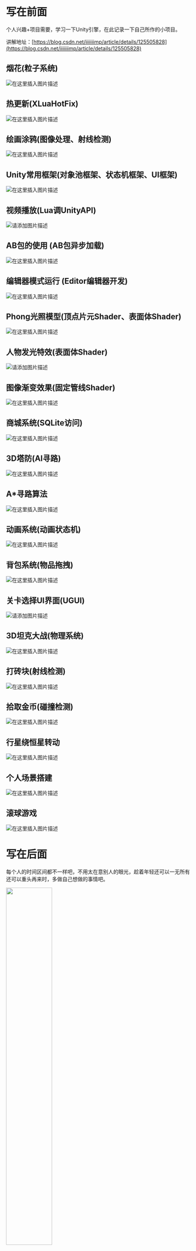 # 写在前面

个人兴趣+项目需要，学习一下Unity引擎，在此记录一下自己所作的小项目。

讲解地址：[https://blog.csdn.net/iiiiiiimp/article/details/125505828](https://blog.csdn.net/iiiiiiimp/article/details/125505828)

## 烟花(粒子系统)

![在这里插入图片描述](https://img-blog.csdnimg.cn/81d5ad23018b49228dc7a9a1d3f9bc52.gif)

## 热更新(XLuaHotFix)

![在这里插入图片描述](https://img-blog.csdnimg.cn/2170c50f972d4ca9aec248d643e81ced.gif)

## 绘画涂鸦(图像处理、射线检测)

![在这里插入图片描述](https://img-blog.csdnimg.cn/348bc32268704f4c8a5d9ef8a2ab004a.gif)

## Unity常用框架(对象池框架、状态机框架、UI框架)

![在这里插入图片描述](https://img-blog.csdnimg.cn/9d099128d09d4f228060f331ba0c3d76.gif)

## 视频播放(Lua调UnityAPI)

![请添加图片描述](https://img-blog.csdnimg.cn/e0355d8cc326403285c0a84c1c62046f.gif)

## AB包的使用 (AB包异步加载)

![在这里插入图片描述](https://img-blog.csdnimg.cn/c00074921023460fae794028f8eba4b8.gif)

## 编辑器模式运行 (Editor编辑器开发)
![在这里插入图片描述](https://img-blog.csdnimg.cn/4639ff33cd0f47618386818a35d95740.gif)

## Phong光照模型(顶点片元Shader、表面体Shader)

![在这里插入图片描述](https://img-blog.csdnimg.cn/faeb01397e57489da35f063d3c49f572.gif)

## 人物发光特效(表面体Shader)

![请添加图片描述](https://img-blog.csdnimg.cn/78ca3ac1ba0147d1bfce91ad80caff21.gif)

## 图像渐变效果(固定管线Shader)

![在这里插入图片描述](https://img-blog.csdnimg.cn/b7e273d3fe604f8a9aecb26332001045.gif)

## 商城系统(SQLite访问)

![在这里插入图片描述](https://img-blog.csdnimg.cn/dbf37f9fbf3142f6aa532b526bb443e7.gif)

## 3D塔防(AI寻路)

![在这里插入图片描述](https://img-blog.csdnimg.cn/a18eeb9ac1524685b1a48257879fd91d.gif)

## A*寻路算法

![在这里插入图片描述](https://img-blog.csdnimg.cn/51ca12bac0e5441fb7dd0fccaa54741c.gif)

## 动画系统(动画状态机)

![在这里插入图片描述](https://img-blog.csdnimg.cn/7fa49b367fa84f51886fcc6b7b7d238b.gif)

## 背包系统(物品拖拽)

![在这里插入图片描述](https://img-blog.csdnimg.cn/af7731d66be6464a89b7621e1334b584.gif)

## 关卡选择UI界面(UGUI)

![请添加图片描述](https://img-blog.csdnimg.cn/49ae5f0e6dc0495fb6d3586f21978ab6.gif)


## 3D坦克大战(物理系统)

![在这里插入图片描述](https://img-blog.csdnimg.cn/06c165454e944d48b72cb29307c8e73b.gif)

## 打砖块(射线检测)

![在这里插入图片描述](https://img-blog.csdnimg.cn/c618371280a549738de92478225cfa35.gif)

## 拾取金币(碰撞检测)

![在这里插入图片描述](https://img-blog.csdnimg.cn/8059a03242884d93b33f41a88bf53d37.gif)

## 行星绕恒星转动

![在这里插入图片描述](https://img-blog.csdnimg.cn/afd11473dbe640bfaaacbf0005c6e483.gif)

## 个人场景搭建

![在这里插入图片描述](https://img-blog.csdnimg.cn/e035e258ca5749af8262d702133996c8.png)

## 滚球游戏
![在这里插入图片描述](https://img-blog.csdnimg.cn/b0b6f876b25f40f18bacce758e2a52d9.gif)

# 写在后面

每个人的时间区间都不一样吧，不用太在意别人的眼光，趁着年轻还可以一无所有还可以重头再来时，多做自己想做的事情吧。

 <img src="https://img-blog.csdnimg.cn/0ed69498924a45e28c5c65cb80b52bc6.jpeg?x-oss-process=image/watermark,type_d3F5LXplbmhlaQ,shadow_50,text_Q1NETiBAaWlpaWlpaW1w,size_10,color_FFFFFF,t_70,g_se,x_16" width="50%">
